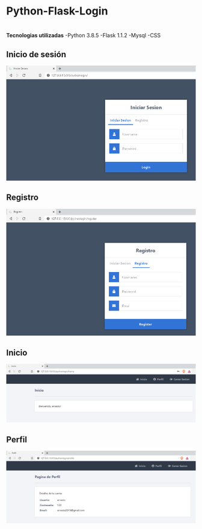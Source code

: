 # Python-Flask-Login

#
**Tecnologias utilizadas** 
-Python 3.8.5
-Flask 1.1.2
-Mysql
-CSS

## Inicio de sesión 
![Screenshot](c1.PNG)

## Registro 
![ScreenShot](c2.PNG)

## Inicio 
![ScreenShot](c3.PNG)

## Perfil 
![ScreenShot](c4.PNG)


